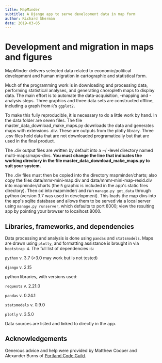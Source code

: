 ```yaml
---
title: MapMinder
subtitle: A Django app to serve development data in map form
author: Richard Sherman
date: 2019-03-05
---
```


# Development and migration in maps and figures
MapMinder delivers selected data related to economic/political development and human migration in cartographic and statistical form. 

Much of the programming work is in downloading and processing data, performing statistical analyses, and generating choropleth maps to display data. The main effort is to automate the data-acquisition, -mapping and -analysis steps. Three graphics and three data sets are constructed offline, including a graph from `R`'s `ggplot2`. 

To make this fully reproducible, it is necessary to do a little work by hand. In the data folder are seven files. The file master_data_download_make_maps.py downloads the data and generates maps with extensions .div. These are outputs from the plotly library. Three .csv files hold data that are not downloaded programatically but that are used in the final product. 

The .div output files are written by default into a ~/ -level directory named multi-maps/maps-divs. **You must change the line that indicates the working directory in the file master_data_download_make_maps.py to suit your system.** 

The .div files must then be copied into the directory mapminder/charts; also copy the files data/mmr-mini-map.div and data/mnmr-mini-map-resid.div into mapminder/charts (the `R` graphic is included in the app's static files directory). Then cd into mapminder/ and run `manage.py get_data` through python (version 3.7 was used in development). This loads the map divs into the app's sqlite database and allows them to be served via a local server using `manage.py runserver`, which defaults to port 8000; view the resulting app by pointing your browser to localhost:8000.

## Libraries, frameworks, and dependencies
Data processing and analysis is done using `pandas` and `statsmodels`. Maps are drawn using `plotly`, and formatting assistance is brought in via `bootstrap 4`. The full list of dependencies is:

`python` v. 3.7 (>3.0 may work but is not tested) 

`django` v. 2.15

python libraries, with versions used:

`requests` v. 2.21.0

`pandas` v. 0.24.1

`statsmodels` v. 0.9.0

`plotly` v. 3.5.0

Data sources are listed and linked to directly in the app. 

## Acknowledgements
Generous advice and help were provided by Matthew Cooper and Alexander Burns of [Portland Code Guild](https://pdxcodeguild.com).

